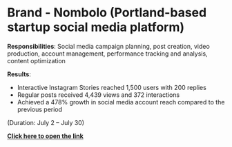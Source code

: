 # Brand - Nombolo (Portland-based startup social media platform)
**Responsibilities**: Social media campaign planning, post creation, video production, account management, performance tracking and analysis, content optimization

**Results**:
- Interactive Instagram Stories reached 1,500 users with 200 replies
- Regular posts received 4,439 views and 372 interactions
- Achieved a 478% growth in social media account reach compared to the previous period
  
(Duration: July 2 – July 30)

**[Click here to open the link](https://www.instagram.com/nomboloapp?igsh=MTZyanJjbzZ5a3QydQ==)**
